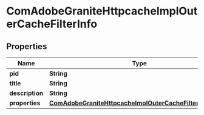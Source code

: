 

# ComAdobeGraniteHttpcacheImplOuterCacheFilterInfo

## Properties

Name | Type | Description | Notes
------------ | ------------- | ------------- | -------------
**pid** | **String** |  |  [optional]
**title** | **String** |  |  [optional]
**description** | **String** |  |  [optional]
**properties** | [**ComAdobeGraniteHttpcacheImplOuterCacheFilterProperties**](ComAdobeGraniteHttpcacheImplOuterCacheFilterProperties.md) |  |  [optional]



